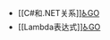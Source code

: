 - [[C#和.NET关系]][♿GO](https://github.com/FourteenD/Note/blob/main/技术/语言/CS/C#和.NET关系.md)
- [[Lambda表达式]][♿GO](https://github.com/FourteenD/Note/blob/main/技术/语言/CS/Lambda表达式.md)
